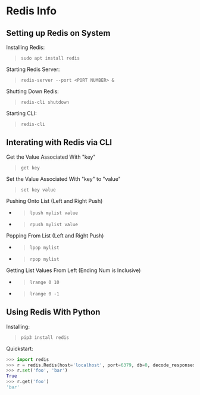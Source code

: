 # Redis Info

## Setting up Redis on System

Installing Redis:
> `sudo apt install redis`

Starting Redis Server:
> `redis-server --port <PORT NUMBER> &`

Shutting Down Redis:
> `redis-cli shutdown`

Starting CLI:
> `redis-cli`

## Interating with Redis via CLI

Get the Value Associated With "key"
> `get key`

Set the Value Associated With "key" to "value"
> `set key value`

Pushing Onto List (Left and Right Push)

- > `lpush mylist value`
- > `rpush mylist value`

Popping From List (Left and Right Push)

- > `lpop mylist`
- > `rpop mylist`

Getting List Values From Left (Ending Num is Inclusive)

- > `lrange 0 10`  
- > `lrange 0 -1`

## Using Redis With Python

Installing:
> `pip3 install redis`

Quickstart:

```py
>>> import redis
>>> r = redis.Redis(host='localhost', port=6379, db=0, decode_responses=True)
>>> r.set('foo', 'bar')
True
>>> r.get('foo')
'bar'
```
